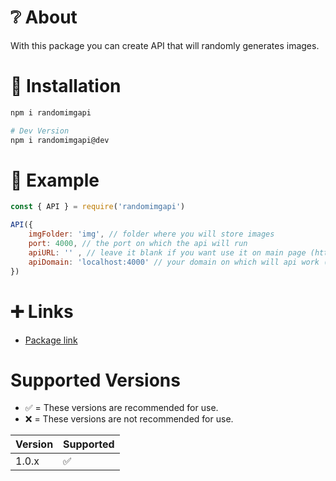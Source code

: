# ❔ About
With this package you can create API that will randomly generates images.
# 🏁 Installation
```sh
npm i randomimgapi

# Dev Version
npm i randomimgapi@dev
```
# 📜 Example
```js
const { API } = require('randomimgapi')

API({
    imgFolder: 'img', // folder where you will store images
    port: 4000, // the port on which the api will run
    apiURL: '' , // leave it blank if you want use it on main page (https://yourdomain.com/)
    apiDomain: 'localhost:4000' // your domain on which will api work (if you want to use localhost do it with port)
})
```
# ➕ Links
- [Package link](https://www.npmjs.com/package/randomimgapi)

# Supported Versions

- ✅ = These versions are recommended for use.
- ❌ = These versions are not recommended for use.

| Version | Supported          |
| ------- | ------------------ |
| 1.0.x  | :white_check_mark: |
